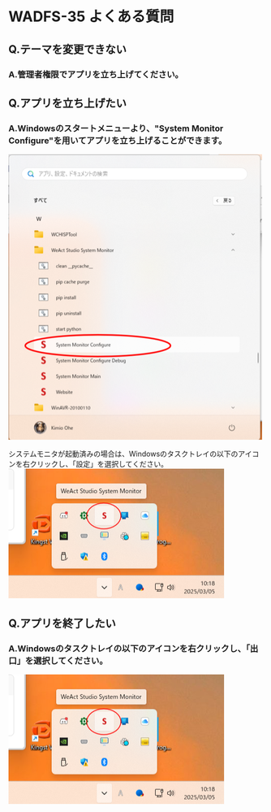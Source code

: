 # WADFS-35 よくある質問

## Q.テーマを変更できない

### A.管理者権限でアプリを立ち上げてください。




## Q.アプリを立ち上げたい

### A.Windowsのスタートメニューより、"System Monitor Configure"を用いてアプリを立ち上げることができます。
![](img/appExe.png)

システムモニタが起動済みの場合は、Windowsのタスクトレイの以下のアイコンを右クリックし、「設定」を選択してください。
![](img/appSet.png)




## Q.アプリを終了したい

### A.Windowsのタスクトレイの以下のアイコンを右クリックし、「出口」を選択してください。
![](img/appSet.png)
